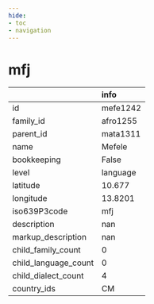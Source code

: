 ```yaml
---
hide:
- toc
- navigation
---
```

# mfj
|                      | info     |
|:---------------------|:---------|
| id                   | mefe1242 |
| family_id            | afro1255 |
| parent_id            | mata1311 |
| name                 | Mefele   |
| bookkeeping          | False    |
| level                | language |
| latitude             | 10.677   |
| longitude            | 13.8201  |
| iso639P3code         | mfj      |
| description          | nan      |
| markup_description   | nan      |
| child_family_count   | 0        |
| child_language_count | 0        |
| child_dialect_count  | 4        |
| country_ids          | CM       |
